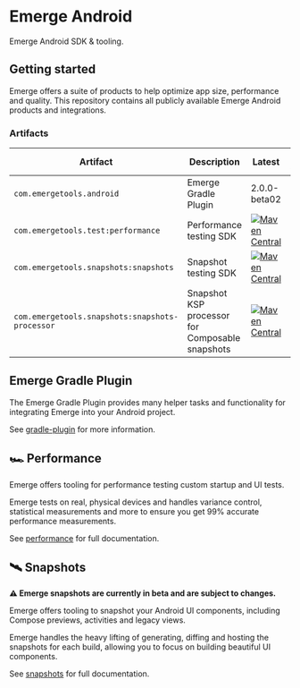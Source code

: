 # Emerge Android

Emerge Android SDK & tooling.

## Getting started

Emerge offers a suite of products to help optimize app size, performance and quality. This
repository contains all publicly available Emerge Android products and integrations.

### Artifacts

| Artifact                                        | Description                                     | Latest                                                                                                                                                                                                             | Min SDK |
|-------------------------------------------------|-------------------------------------------------|--------------------------------------------------------------------------------------------------------------------------------------------------------------------------------------------------------------------|---------|
| `com.emergetools.android`                       | Emerge Gradle Plugin                            | 2.0.0-beta02                                                                                                                                                                                                       | N/A     |
| `com.emergetools.test:performance`              | Performance testing SDK                         | [![Maven Central](https://maven-badges.herokuapp.com/maven-central/com.emergetools.test/performance/badge.svg)](https://maven-badges.herokuapp.com/maven-central/com.emergetools.test/performance)                 | 23      |
| `com.emergetools.snapshots:snapshots`           | Snapshot testing SDK                            | [![Maven Central](https://maven-badges.herokuapp.com/maven-central/com.emergetools.snapshots/snapshots/badge.svg)](https://maven-badges.herokuapp.com/maven-central/com.emergetools.snapshots/snapshots)           | 26      |
| `com.emergetools.snapshots:snapshots-processor` | Snapshot KSP processor for Composable snapshots | [![Maven Central](https://maven-badges.herokuapp.com/maven-central/com.emergetools.snapshots/snapshots-processor/badge.svg)](https://maven-badges.herokuapp.com/maven-central/com.emergetools.snapshots/snapshots) | N/A     |

## Emerge Gradle Plugin

The Emerge Gradle Plugin provides many helper tasks and functionality for integrating Emerge into
your Android project.

See [gradle-plugin](./gradle-plugin/README.md) for more information.

## 🏎 Performance

Emerge offers tooling for performance testing custom startup and UI tests.

Emerge tests on real, physical devices and handles variance control, statistical measurements and
more to ensure you get 99% accurate performance measurements.

See [performance](./performance/README.md) for full documentation.

## 🛰 Snapshots

**⚠️ Emerge snapshots are currently in beta and are subject to changes.**

Emerge offers tooling to snapshot your Android UI components, including Compose previews, activities
and legacy views.

Emerge handles the heavy lifting of generating, diffing and hosting the snapshots for each build,
allowing you to focus on building beautiful UI components.

See [snapshots](./snapshots/README.md) for full documentation.
